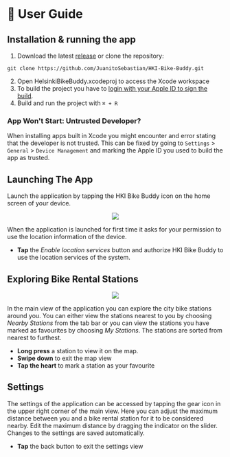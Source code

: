 # 📱 User Guide
## Installation & running the app
1. Download the latest [release](https://github.com/JuanitoSebastian/HKI-Bike-Buddy/releases) or clone the repository:
```
git clone https://github.com/JuanitoSebastian/HKI-Bike-Buddy.git
```
2. Open HelsinkiBikeBuddy.xcodeproj to access the Xcode workspace
3. To build the project you have to [login with your Apple ID to sign the build](https://help.apple.com/xcode/mac/current/#/dev23aab79b4).
4. Build and run the project with ``⌘ + R``

### App Won't Start: Untrusted Developer?
When installing apps built in Xcode you might encounter and error stating that the developer is not trusted. This can be fixed by going to ``Settings`` > ``General`` > ``Device Management`` and marking the Apple ID you used to build the app as trusted.

## Launching The App
Launch the application by tapping the HKI Bike Buddy icon on the home screen of your device.
<p align="center">
<img src="https://raw.githubusercontent.com/JuanitoSebastian/HelsinkiBikeBuddy/main/Documentation/graphics/StartAndAuth.gif">
</p>

When the application is launched for first time it asks for your permission to use the location information of the device. 
- **Tap** the *Enable location services* button and authorize HKI Bike Buddy to use the location services of the system.


## Exploring Bike Rental Stations
<p align="center">
<img src="https://raw.githubusercontent.com/JuanitoSebastian/HelsinkiBikeBuddy/main/Documentation/graphics/DetailedFavourite.gif">
</p>

In the main view of the application you can explore the city bike stations around you. You can either view the stations nearest to you by choosing *Nearby Stations* from the tab bar or you can view the stations you have marked as favourites by choosing *My Stations*. The stations are sorted from nearest to furthest.
- **Long press** a station to view it on the map.
- **Swipe down** to exit the map view
- **Tap the heart** to mark a station as your favourite

## Settings
The settings of the application can be accessed by tapping the gear icon in the upper right corner of the main view. Here you can adjust the maximum distance between you and a bike rental station for it to be considered nearby. Edit the maximum distance by dragging the indicator on the slider. Changes to the settings are saved automatically.
- **Tap** the back button to exit the settings view
